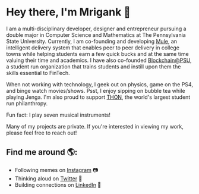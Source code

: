 # Hey there, I'm Mrigank 👋

I am a multi-disciplinary developer, designer and entrepreneur pursuing a double major in Computer Science and Mathematics at The Pennsylvania State University. Currently, I am co-founding and developing <a href="https://www.whisperingmule.com">Mule</a>, an intelligent delivery system that enables peer to peer delivery in college towns while helping students earn a few quick bucks and at the same time valuing their time and academics. I have also co-founded <a href="https://www.blockchainpsu">Blockchain@PSU</a>, a student run organization that trains students and instill upon them the skills essential to FinTech. 

When not working with technology, I geek out on physics, game on the PS4, and binge watch movies/shows. Psst, I enjoy sipping on bubble tea while playing Jenga. I'm also proud to support <a href="https://www.thon.org">THON</a>, the world's largest student run philanthropy.

Fun fact: I play seven musical instruments!

Many of my projects are private. If you're interested in viewing my work, please feel free to reach out!
## Find me around 🌎:
- Following memes on <a href="https://www.instagram.com/mrigankdoshy/">Instagram</a> :camera:
- Thinking aloud on <a href="https://twitter.com/mrigankdoshy"> Twitter</a> :thought_balloon:
- Building connections on <a href="https://www.linkedin.com/in/mrigankdoshy/">LinkedIn</a> 💼
